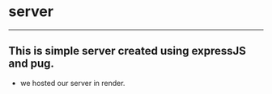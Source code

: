 # server
---
## This is  simple server created using expressJS and pug.

- we hosted our server in render.
